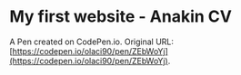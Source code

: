 # My first website - Anakin CV

A Pen created on CodePen.io. Original URL: [https://codepen.io/olaci90/pen/ZEbWoYj](https://codepen.io/olaci90/pen/ZEbWoYj).


